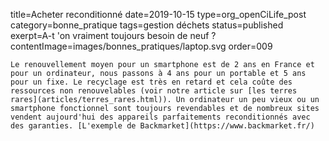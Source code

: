 title=Acheter reconditionné
date=2019-10-15
type=org_openCiLife_post
category=bonne_pratique
tags=gestion déchets
status=published
exerpt=A-t 'on vraiment toujours besoin de neuf ?
contentImage=images/bonnes_pratiques/laptop.svg
order=009
~~~~~~
Le renouvellement moyen pour un smartphone est de 2 ans en France et pour un ordinateur, nous passons à 4 ans pour un portable et 5 ans pour un fixe. Le recyclage est très en retard et cela coûte des ressources non renouvelables (voir notre article sur [les terres rares](articles/terres_rares.html)). Un ordinateur un peu vieux ou un smartphone fonctionnel sont toujours revendables et de nombreux sites vendent aujourd'hui des appareils parfaitements reconditionnés avec des garanties. [L'exemple de Backmarket](https://www.backmarket.fr/)